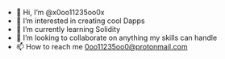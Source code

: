 - 👋 Hi, I’m @x0oo11235oo0x
- 👀 I’m interested in creating cool Dapps
- 🌱 I’m currently learning Solidity
- 💞️ I’m looking to collaborate on anything my skills can handle
- 📫 How to reach me 0oo11235oo0@protonmail.com

<!---
x0oo11235oo0x/x0oo11235oo0x is a ✨ special ✨ repository because its `README.md` (this file) appears on your GitHub profile.
You can click the Preview link to take a look at your changes.
--->

